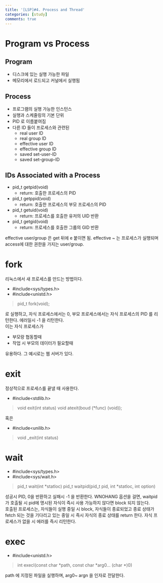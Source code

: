 ```yaml
---
title: '[LSP]#4. Process and Thread'
categories: [study]
comments: true
---
```


# Program vs Process

## Program
* 디스크에 있는 실행 가능한 파일
* 메모리에서 로드되고 커널에서 실행됨

## Process
* 프로그램의 실행 가능한 인스턴스
* 실행과 스케줄링의 기본 단위
* PID 로 이름붙여짐
* 다른 ID 들이 프로세스와 관련된
    * real user ID
    * real group ID
    * effective user ID
    * effective group ID
    * saved set-user-ID
    * saved set-group-ID

## IDs Associated with a Process

* pid_t getpid(void)
    * return: 호출한 프로세스의 PID
* pid_t getppid(void)
    * return: 호출한 프로세스의 부모 프로세스의 PID
* pid_t getuid(void)
    * return: 프로세스를 호출한 유저의 UID 반환 
* pid_t getgid(void)
    * return: 프로세스를 호출한 그룹의 GID 반환

effective user/group 은 get 뒤에 e 붙이면 됨. effective ~ 는 프로세스가 실행되며 access에 대한 권한을 가지는 user/group.

# fork
리눅스에서 새 프로세스를 만드는 방법이다.
* #include<sys/types.h>
* #include<unistd.h>

> pid_t fork(void);

로 실행하고, 자식 프로세스에서는 0, 부모 프로세스에서는 자식 프로세스의 PID 를 리턴한다. 에러일시 -1 을 리턴한다.<br>
이는 자식 프로세스가
* 부모랑 협동할때
* 작업 시 부모의 데이터가 필요할때

유용하다. 그 예시로는 웹 서버가 있다.

# exit
정상적으로 프로세스를 끝낼 때 사용한다.

* #include<stdlib.h>

> void exit(int status)
> void atexit(boud (*func) (void));

혹은 

* #include<unilib.h>

> void _exit(int status)

# wait

* #include<sys/types.h>
* #include<sys/wait.h>

>pid_t wait(int *statloc)
>pid_t waitpid(pid_t pid, int *statloc, int option)

성공시 PID, 0을 반환하고 실패시 -1 을 반환한다. WNOHANG 옵션을 걸면, waitpid 가 호출될 시 pid에 명시된 자식이 즉시 사용 가능하지 않다면 block 되지 않는다.
<br>
호출된 프로세스는, 자식들이 실행 중일 시 block, 자식들이 종료되었고 종료 상태가 fetch 되는 것을 기다리고 있는 중일 시 즉시 자식의 종료 상태를 return 한다. 자식 프로세스가 없을 시 에러를 즉시 리턴한다.

# exec

* #include<unistd.h>

> int execl(const char *path, const char *arg0... (char *)0)

path 에 지정된 파일을 실행하며, arg0~ argn 을 인자로 전달한다.


 